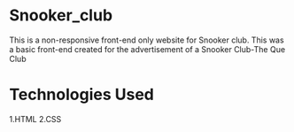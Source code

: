 # Snooker_club
This is a non-responsive front-end only website for Snooker club.
This was a basic front-end created for the advertisement of a Snooker Club-The Que Club
# Technologies Used
1.HTML
2.CSS

